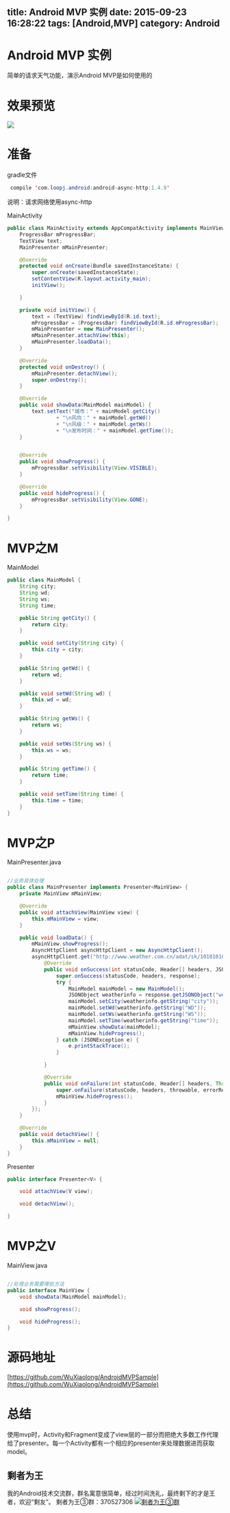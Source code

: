 title: Android MVP 实例
date: 2015-09-23 16:28:22
tags: [Android,MVP]
category: Android
---
# Android MVP 实例
简单的请求天气功能，演示Android MVP是如何使用的

# 效果预览
![](https://github.com/WuXiaolong/AndroidMVPSample/raw/master/screenshots.png)
<!--more-->
# 准备
gradle文件
```java
 compile 'com.loopj.android:android-async-http:1.4.9'
```
说明：请求网络使用async-http

MainActivity
```java
public class MainActivity extends AppCompatActivity implements MainView {
    ProgressBar mProgressBar;
    TextView text;
    MainPresenter mMainPresenter;

    @Override
    protected void onCreate(Bundle savedInstanceState) {
        super.onCreate(savedInstanceState);
        setContentView(R.layout.activity_main);
        initView();

    }

    private void initView() {
        text = (TextView) findViewById(R.id.text);
        mProgressBar = (ProgressBar) findViewById(R.id.mProgressBar);
        mMainPresenter = new MainPresenter();
        mMainPresenter.attachView(this);
        mMainPresenter.loadData();
    }

    @Override
    protected void onDestroy() {
        mMainPresenter.detachView();
        super.onDestroy();
    }

    @Override
    public void showData(MainModel mainModel) {
        text.setText("城市：" + mainModel.getCity()
                + "\n风向：" + mainModel.getWd()
                + "\n风级：" + mainModel.getWs()
                + "\n发布时间：" + mainModel.getTime());
    }


    @Override
    public void showProgress() {
        mProgressBar.setVisibility(View.VISIBLE);
    }

    @Override
    public void hideProgress() {
        mProgressBar.setVisibility(View.GONE);
    }

}
```

# MVP之M
MainModel 
```java
public class MainModel {
    String city;
    String wd;
    String ws;
    String time;

    public String getCity() {
        return city;
    }

    public void setCity(String city) {
        this.city = city;
    }

    public String getWd() {
        return wd;
    }

    public void setWd(String wd) {
        this.wd = wd;
    }

    public String getWs() {
        return ws;
    }

    public void setWs(String ws) {
        this.ws = ws;
    }

    public String getTime() {
        return time;
    }

    public void setTime(String time) {
        this.time = time;
    }
}
```



# MVP之P

MainPresenter.java 

```java

//业务具体处理
public class MainPresenter implements Presenter<MainView> {
    private MainView mMainView;

    @Override
    public void attachView(MainView view) {
        this.mMainView = view;
    }

    public void loadData() {
        mMainView.showProgress();
        AsyncHttpClient asyncHttpClient = new AsyncHttpClient();
        asyncHttpClient.get("http://www.weather.com.cn/adat/sk/101010100.html", new JsonHttpResponseHandler() {
            @Override
            public void onSuccess(int statusCode, Header[] headers, JSONObject response) {
                super.onSuccess(statusCode, headers, response);
                try {
                    MainModel mainModel = new MainModel();
                    JSONObject weatherinfo = response.getJSONObject("weatherinfo");
                    mainModel.setCity(weatherinfo.getString("city"));
                    mainModel.setWd(weatherinfo.getString("WD"));
                    mainModel.setWs(weatherinfo.getString("WS"));
                    mainModel.setTime(weatherinfo.getString("time"));
                    mMainView.showData(mainModel);
                    mMainView.hideProgress();
                } catch (JSONException e) {
                    e.printStackTrace();
                }

            }

            @Override
            public void onFailure(int statusCode, Header[] headers, Throwable throwable, JSONObject errorResponse) {
                super.onFailure(statusCode, headers, throwable, errorResponse);
                mMainView.hideProgress();
            }
        });
    }

    @Override
    public void detachView() {
        this.mMainView = null;
    }
}
```

Presenter
```java
public interface Presenter<V> {

    void attachView(V view);

    void detachView();

}
```

# MVP之V

MainView.java

```java

//处理业务需要哪些方法
public interface MainView {
    void showData(MainModel mainModel);

    void showProgress();

    void hideProgress();
}

``` 

# 源码地址
[https://github.com/WuXiaolong/AndroidMVPSample](https://github.com/WuXiaolong/AndroidMVPSample)

# 总结
使用mvp时，Activity和Fragment变成了view层的一部分而把绝大多数工作代理给了presenter。每一个Activity都有一个相应的presenter来处理数据进而获取model。

## 剩者为王
我的Android技术交流群，群名寓意很简单，经过时间洗礼，最终剩下的才是王者，欢迎“剩友”。
剩者为王③群：370527306 <a target="_blank" href="http://shang.qq.com/wpa/qunwpa?idkey=0a992ba077da4c8325cbfef1c9e81f0443ffb782a0f2135c1a8f7326baac58ac"><img border="0" src="http://pub.idqqimg.com/wpa/images/group.png" alt="剩者为王③群" title="剩者为王③群"></a>
